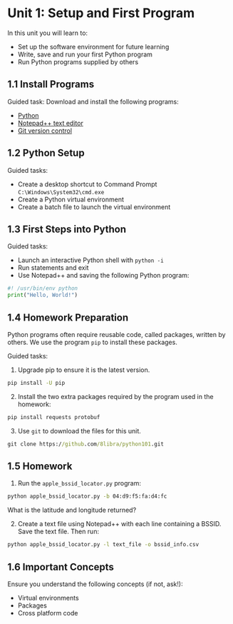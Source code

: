 # Unit 1: Setup and First Program

In this unit you will learn to:
- Set up the software environment for future learning
- Write, save and run your first Python program
- Run Python programs supplied by others

## 1.1 Install Programs

Guided task: Download and install the following programs:
- [Python](https://www.python.org/downloads/)
- [Notepad++ text editor](https://notepad-plus-plus.org/downloads/v8.7.8/)
- [Git version control](https://git-scm.com/downloads/win)

## 1.2 Python Setup

Guided tasks:
- Create a desktop shortcut to Command Prompt `C:\Windows\System32\cmd.exe`
- Create a Python virtual environment
- Create a batch file to launch the virtual environment

## 1.3 First Steps into Python

Guided tasks:
- Launch an interactive Python shell with `python -i`
- Run statements and exit
- Use Notepad++ and saving the following Python program:

```python
#! /usr/bin/env python
print("Hello, World!")
```

## 1.4 Homework Preparation

Python programs often require reusable code, called packages, written by others. We use the program `pip` to install these packages.

Guided tasks:
1. Upgrade pip to ensure it is the latest version.

```cmd
pip install -U pip
```

2. Install the two extra packages required by the program used in the homework:

```cmd
pip install requests protobuf
```

3. Use `git` to download the files for this unit.

```cmd
git clone https://github.com/8libra/python101.git
```

## 1.5 Homework

1. Run the `apple_bssid_locator.py` program:

```cmd
python apple_bssid_locator.py -b 04:d9:f5:fa:d4:fc
```

What is the latitude and longitude returned?

2. Create a text file using Notepad++ with each line containing a BSSID. Save the text file. Then run:

```cmd
python apple_bssid_locator.py -l text_file -o bssid_info.csv
```

## 1.6 Important Concepts

Ensure you understand the following concepts (if not, ask!):

- Virtual environments
- Packages
- Cross platform code
